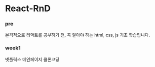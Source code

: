 # React-RnD

### pre

본격적으로 리액트를 공부하기 전, 꼭 알아야 하는 html, css, js 기초 학습입니다. 

### week1

넷플릭스 메인페이지 클론코딩
